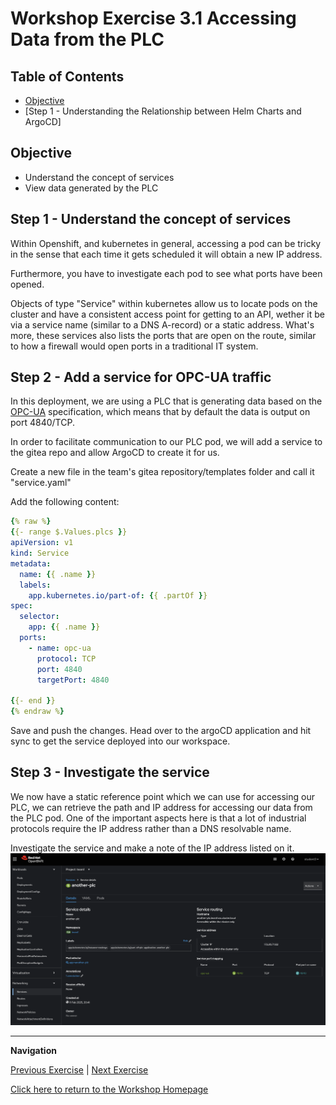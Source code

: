# Workshop Exercise 3.1 Accessing Data from the PLC

## Table of Contents

* [Objective](#objective)
* [Step 1 - Understanding the Relationship between Helm Charts and ArgoCD]


## Objective
* Understand the concept of services
* View data generated by the PLC

## Step 1 - Understand the concept of services
Within Openshift, and kubernetes in general, accessing a pod can be tricky in the sense that each time it gets scheduled it will obtain a new IP address.

Furthermore, you have to investigate each pod to see what ports have been opened.

Objects of type "Service" within kubernetes allow us to locate pods on the cluster and have a consistent access point for getting to an API, wether it be via a service name (similar to a DNS A-record) or a static address.
What's more, these services also lists the ports that are open on the route, similar to how a firewall would open ports in a traditional IT system.


## Step 2 - Add a service for OPC-UA traffic 
In this deployment, we are using a PLC that is generating data based on the [OPC-UA](https://opcfoundation.org/about/opc-technologies/opc-ua/) specification, which means that by default the data is output on port 4840/TCP.

In order to facilitate communication to our PLC pod, we will add a service to the gitea repo and allow ArgoCD to create it for us.

Create a new file in the team's gitea repository/templates folder and call it "service.yaml"

Add the following content:
```yaml
{% raw %}
{{- range $.Values.plcs }}
apiVersion: v1
kind: Service
metadata:
  name: {{ .name }}
  labels:
    app.kubernetes.io/part-of: {{ .partOf }}
spec:
  selector:
    app: {{ .name }}
  ports:
    - name: opc-ua
      protocol: TCP
      port: 4840
      targetPort: 4840

{{- end }}
{% endraw %}
```

Save and push the changes.
Head over to the argoCD application and hit sync to get the service deployed into our workspace.

## Step 3 - Investigate the service
We now have a static reference point which we can use for accessing our PLC, we can retrieve the path and IP address for accessing our data from the PLC pod.
One of the important aspects here is that a lot of industrial protocols require the IP address rather than a DNS resolvable name.

Investigate the service and make a note of the IP address listed on it.
![OPC UA Service](../images/opc-ua-service.png)


---
**Navigation**

[Previous Exercise](../2.2-creating-plc-config/) | [Next Exercise](../3.2-create-uaexpert-vm/)

[Click here to return to the Workshop Homepage](../../README.md)